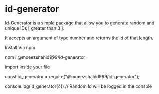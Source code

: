 # id-generator
Id-Generator is a simple package that allow you to generate random and unique IDs [ greater than 3 ].

It accepts an argument of type number and returns the id of that length.


Install Via npm

npm i @moeezshahid999/id-generator

import inside your file

const id_generator = require("@moeezshahid999/id-generator");

console.log(id_generator(4)) // Random Id will be logged in the console
